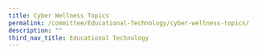 ```yaml
---
title: Cyber Wellness Topics
permalink: /committee/Educational-Technology/cyber-wellness-topics/
description: ""
third_nav_title: Educational Technology
---
```

